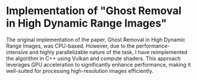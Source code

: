 # Implementation of "Ghost Removal in High Dynamic Range Images"

The original implementation of the paper, Ghost Removal in High Dynamic Range Images, was CPU-based. However, due to the performance-intensive and highly parallelizable nature of the task, I have reimplemented the algorithm in C++ using Vulkan and compute shaders. This approach leverages GPU acceleration to significantly enhance performance, making it well-suited for processing high-resolution images efficiently.
